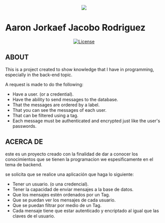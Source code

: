 <p align="center"><img src="https://laravel.com/assets/img/components/logo-laravel.svg"></p>

# Aaron Jorkaef Jacobo Rodriguez
<center>
<a href="https://packagist.org/packages/laravel/framework"><img src="https://poser.pugx.org/laravel/framework/license.svg" alt="License"></a>
</p>
</center>

## ABOUT



This is a project created to show knowledge that I have in programming, especially in the back-end topic.

A request is made to do the following:

- Have a user. (or a credential).
- Have the ability to send messages to the database.
- That the messages are ordered by a label.
- That you can see the messages of each user.
- That can be filtered using a tag.
- Each message must be authenticated and encrypted just like the user's passwords.




## ACERCA DE 
este es un proyecto creado con la finalidad de dar a conocer los conocimientos que se tienen la programacion we espesificamente en el tema de backend. 

se solicita que se realice una aplicación que haga lo siguiente: 

- Tener un usuario. (o una credencial).
- Tener la capacidad de enviar mensajes a la base de datos.
- Que los mensajes estén ordenados por un Tag.
- Que se puedan ver los mensajes de cada usuario.
- Que se puedan filtrar por medio de un Tag.
- Cada mensaje tiene que estar autenticado y encriptado al igual que las claves de el usuario.

